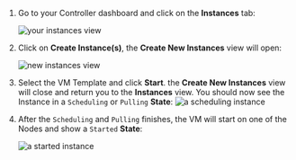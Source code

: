 
1. Go to your Controller dashboard and click on the **Instances** tab:

    ![your instances view](/images/getting-started/instances.png)

2. Click on **Create Instance(s)**, the **Create New Instances** view will open:

    ![new instances view](/images/getting-started/new-instance.png)

3. Select the VM Template and click **Start**. the **Create New Instances** view will close and return you to the **Instances** view. You should now see the Instance in a `Scheduling` or `Pulling` **State**:
    ![a scheduling instance](/images/getting-started/scheduling.png)

4. After the `Scheduling` and `Pulling` finishes, the VM will start on one of the Nodes and show a `Started` **State**:

    ![a started instance](/images/getting-started/started-vm.png)
